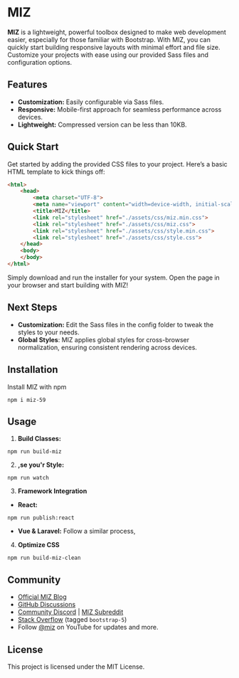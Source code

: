# MIZ

**MIZ** is a lightweight, powerful toolbox designed to make web development easier, especially for those familiar with Bootstrap. With MIZ, you can quickly start building responsive layouts with minimal effort and file size. Customize your projects with ease using our provided Sass files and configuration options.

## Features
- **Customization:** Easily configurable via Sass files.
- **Responsive:** Mobile-first approach for seamless performance across devices.
- **Lightweight:** Compressed version can be less than 10KB.

## Quick Start

Get started by adding the provided CSS files to your project. Here’s a basic HTML template to kick things off:

```html
<html>
    <head>
        <meta charset="UTF-8">
        <meta name="viewport" content="width=device-width, initial-scale=1.0">
        <title>MIZ</title>
        <link rel="stylesheet" href="./assets/css/miz.min.css">
        <link rel="stylesheet" href="./assets/css/miz.css">
        <link rel="stylesheet" href="./assets/css/style.min.css">
        <link rel="stylesheet" href="./assets/css/style.css">
    </head>
    <body>
    </body>
</html>
```
Simply download and run the installer for your system. Open the page in your browser and start building with MIZ!

## Next Steps
- **Customization:** Edit the Sass files in the config folder to tweak the styles to your needs.
- **Global Styles**: MIZ applies global styles for cross-browser normalization, ensuring consistent rendering across devices.


## Installation

Install MIZ with npm
```npm
npm i miz-59
```

## Usage

1. **Build Classes:**
```
npm run build-miz
```
2. **,se you'r Style:**
```
npm run watch
```
3. **Framework Integration**
- **React:**
```
npm run publish:react
```
- **Vue & Laravel:** Follow a similar process,

4. **Optimize CSS**
```
npm run build-miz-clean
```

## Community

- [Official MIZ Blog](#)
- [GitHub Discussions](#)
- [Community Discord](#) | [MIZ Subreddit](#)
- [Stack Overflow](#) (tagged `bootstrap-5`)
- Follow [@miz](#) on YouTube for updates and more.

## License
This project is licensed under the MIT License.